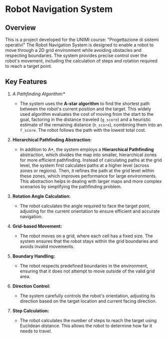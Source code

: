 # Robot Navigation System

## Overview

This is a project developed for the UNIMI course: "Progettazione di sistemi operativi" 
The Robot Navigation System is designed to enable a robot to move through a 2D grid environment while avoiding obstacles and respecting boundaries. The system provides precise control over the robot's movement, including the calculation of steps and rotation required to reach a target point.

## Key Features

1. **A* Pathfinding Algorithm:**
   - The system uses the **A-star algorithm** to find the shortest path between the robot's current position and the target. This widely used algorithm evaluates the cost of moving from the start to the goal, factoring in the distance traveled (`g_score`) and a heuristic estimate of the remaining distance (`h_score`), combining them into an `f_score`. The robot follows the path with the lowest total cost.
   
2. **Hierarchical Pathfinding Abstraction:**
   - In addition to A*, the system employs a **Hierarchical Pathfinding** abstraction, which divides the map into smaller, hierarchical zones for more efficient pathfinding. Instead of calculating paths at the grid level, the system first calculates paths at a higher level (across zones or regions). Then, it refines the path at the grid level within these zones, which improves performance for large environments. This abstraction helps in dealing with larger maps and more complex scenarios by simplifying the pathfinding problem.

3. **Rotation Angle Calculation:**
   - The robot calculates the angle required to face the target point, adjusting for the current orientation to ensure efficient and accurate navigation.

4. **Grid-based Movement:**
   - The robot moves on a grid, where each cell has a fixed size. The system ensures that the robot stays within the grid boundaries and avoids invalid movements.

5. **Boundary Handling:**
   - The robot respects predefined boundaries in the environment, ensuring that it does not attempt to move outside of the valid grid area.

6. **Direction Control:**
   - The system carefully controls the robot's orientation, adjusting its direction based on the target location and current facing direction.

7. **Step Calculation:**
   - The robot calculates the number of steps to reach the target using Euclidean distance. This allows the robot to determine how far it needs to travel.
